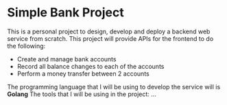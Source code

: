 # Simple Bank Project
This is a personal project to design, develop and deploy a backend web service from scratch.
This project will provide APIs for the frontend to do the following:
+ Create and manage bank accounts
+ Record all balance changes to each of the accounts
+ Perform a money transfer between 2 accounts

The programming language that I will be using to develop the service will is **Golang**
The tools that I will be using in the project:
...
